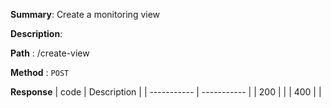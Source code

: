 **Summary**: Create a monitoring view

**Description**:

**Path** : /create-view

**Method** : `POST`

**Response**
| code      | Description |
| ----------- | ----------- |
|  200   |       |
|  400   |       |

